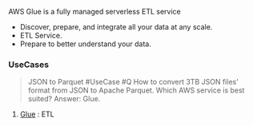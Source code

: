 AWS Glue is a fully managed serverless ETL service

* Discover, prepare, and integrate all your data at any scale.
* ETL Service.
* Prepare to better understand your data.
### UseCases
> JSON to Parquet #UseCase 
#Q How to convert 3TB JSON files’ format from JSON to Apache Parquet. Which AWS service is best suited?
Answer: Glue.

1. [Glue](https://aws.amazon.com/glue/) : ETL